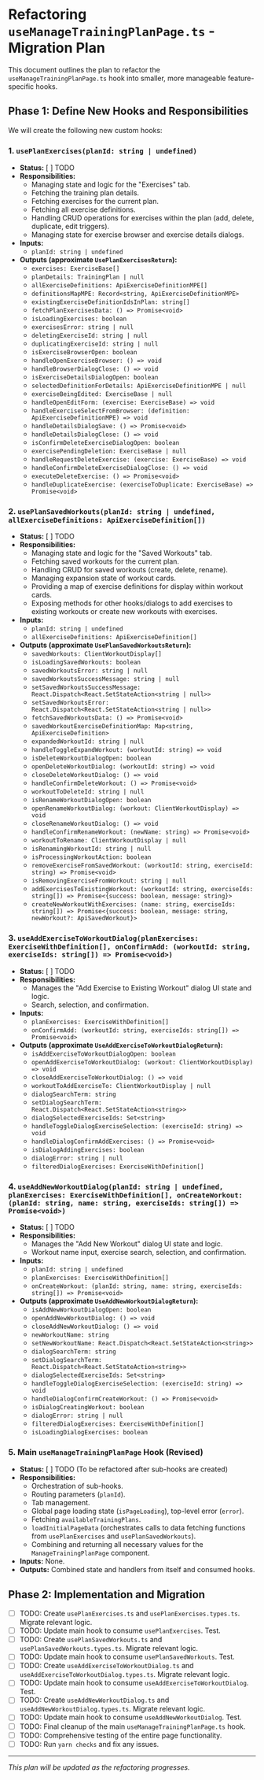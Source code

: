 # Refactoring `useManageTrainingPlanPage.ts` - Migration Plan

This document outlines the plan to refactor the `useManageTrainingPlanPage.ts` hook into smaller, more manageable feature-specific hooks.

## Phase 1: Define New Hooks and Responsibilities

We will create the following new custom hooks:

### 1. `usePlanExercises(planId: string | undefined)`
   - **Status:** [ ] TODO
   - **Responsibilities:**
      - Managing state and logic for the "Exercises" tab.
      - Fetching the training plan details.
      - Fetching exercises for the current plan.
      - Fetching all exercise definitions.
      - Handling CRUD operations for exercises within the plan (add, delete, duplicate, edit triggers).
      - Managing state for exercise browser and exercise details dialogs.
   - **Inputs:**
      - `planId: string | undefined`
   - **Outputs (approximate `UsePlanExercisesReturn`):**
      - `exercises: ExerciseBase[]`
      - `planDetails: TrainingPlan | null`
      - `allExerciseDefinitions: ApiExerciseDefinitionMPE[]`
      - `definitionsMapMPE: Record<string, ApiExerciseDefinitionMPE>`
      - `existingExerciseDefinitionIdsInPlan: string[]`
      - `fetchPlanExercisesData: () => Promise<void>`
      - `isLoadingExercises: boolean`
      - `exercisesError: string | null`
      - `deletingExerciseId: string | null`
      - `duplicatingExerciseId: string | null`
      - `isExerciseBrowserOpen: boolean`
      - `handleOpenExerciseBrowser: () => void`
      - `handleBrowserDialogClose: () => void`
      - `isExerciseDetailsDialogOpen: boolean`
      - `selectedDefinitionForDetails: ApiExerciseDefinitionMPE | null`
      - `exerciseBeingEdited: ExerciseBase | null`
      - `handleOpenEditForm: (exercise: ExerciseBase) => void`
      - `handleExerciseSelectFromBrowser: (definition: ApiExerciseDefinitionMPE) => void`
      - `handleDetailsDialogSave: () => Promise<void>`
      - `handleDetailsDialogClose: () => void`
      - `isConfirmDeleteExerciseDialogOpen: boolean`
      - `exercisePendingDeletion: ExerciseBase | null`
      - `handleRequestDeleteExercise: (exercise: ExerciseBase) => void`
      - `handleConfirmDeleteExerciseDialogClose: () => void`
      - `executeDeleteExercise: () => Promise<void>`
      - `handleDuplicateExercise: (exerciseToDuplicate: ExerciseBase) => Promise<void>`

### 2. `usePlanSavedWorkouts(planId: string | undefined, allExerciseDefinitions: ApiExerciseDefinition[])`
   - **Status:** [ ] TODO
   - **Responsibilities:**
      - Managing state and logic for the "Saved Workouts" tab.
      - Fetching saved workouts for the current plan.
      - Handling CRUD for saved workouts (create, delete, rename).
      - Managing expansion state of workout cards.
      - Providing a map of exercise definitions for display within workout cards.
      - Exposing methods for other hooks/dialogs to add exercises to existing workouts or create new workouts with exercises.
   - **Inputs:**
      - `planId: string | undefined`
      - `allExerciseDefinitions: ApiExerciseDefinition[]`
   - **Outputs (approximate `UsePlanSavedWorkoutsReturn`):**
      - `savedWorkouts: ClientWorkoutDisplay[]`
      - `isLoadingSavedWorkouts: boolean`
      - `savedWorkoutsError: string | null`
      - `savedWorkoutsSuccessMessage: string | null`
      - `setSavedWorkoutsSuccessMessage: React.Dispatch<React.SetStateAction<string | null>>`
      - `setSavedWorkoutsError: React.Dispatch<React.SetStateAction<string | null>>`
      - `fetchSavedWorkoutsData: () => Promise<void>`
      - `savedWorkoutExerciseDefinitionMap: Map<string, ApiExerciseDefinition>`
      - `expandedWorkoutId: string | null`
      - `handleToggleExpandWorkout: (workoutId: string) => void`
      - `isDeleteWorkoutDialogOpen: boolean`
      - `openDeleteWorkoutDialog: (workoutId: string) => void`
      - `closeDeleteWorkoutDialog: () => void`
      - `handleConfirmDeleteWorkout: () => Promise<void>`
      - `workoutToDeleteId: string | null`
      - `isRenameWorkoutDialogOpen: boolean`
      - `openRenameWorkoutDialog: (workout: ClientWorkoutDisplay) => void`
      - `closeRenameWorkoutDialog: () => void`
      - `handleConfirmRenameWorkout: (newName: string) => Promise<void>`
      - `workoutToRename: ClientWorkoutDisplay | null`
      - `isRenamingWorkoutId: string | null`
      - `isProcessingWorkoutAction: boolean`
      - `removeExerciseFromSavedWorkout: (workoutId: string, exerciseId: string) => Promise<void>`
      - `isRemovingExerciseFromWorkout: string | null`
      - `addExercisesToExistingWorkout: (workoutId: string, exerciseIds: string[]) => Promise<{success: boolean, message: string}>`
      - `createNewWorkoutWithExercises: (name: string, exerciseIds: string[]) => Promise<{success: boolean, message: string, newWorkout?: ApiSavedWorkout}>`

### 3. `useAddExerciseToWorkoutDialog(planExercises: ExerciseWithDefinition[], onConfirmAdd: (workoutId: string, exerciseIds: string[]) => Promise<void>)`
   - **Status:** [ ] TODO
   - **Responsibilities:**
      - Manages the "Add Exercise to Existing Workout" dialog UI state and logic.
      - Search, selection, and confirmation.
   - **Inputs:**
      - `planExercises: ExerciseWithDefinition[]`
      - `onConfirmAdd: (workoutId: string, exerciseIds: string[]) => Promise<void>` 
   - **Outputs (approximate `UseAddExerciseToWorkoutDialogReturn`):**
      - `isAddExerciseToWorkoutDialogOpen: boolean`
      - `openAddExerciseToWorkoutDialog: (workout: ClientWorkoutDisplay) => void` 
      - `closeAddExerciseToWorkoutDialog: () => void`
      - `workoutToAddExerciseTo: ClientWorkoutDisplay | null` 
      - `dialogSearchTerm: string`
      - `setDialogSearchTerm: React.Dispatch<React.SetStateAction<string>>`
      - `dialogSelectedExerciseIds: Set<string>`
      - `handleToggleDialogExerciseSelection: (exerciseId: string) => void`
      - `handleDialogConfirmAddExercises: () => Promise<void>`
      - `isDialogAddingExercises: boolean`
      - `dialogError: string | null`
      - `filteredDialogExercises: ExerciseWithDefinition[]`

### 4. `useAddNewWorkoutDialog(planId: string | undefined, planExercises: ExerciseWithDefinition[], onCreateWorkout: (planId: string, name: string, exerciseIds: string[]) => Promise<void>)`
   - **Status:** [ ] TODO
   - **Responsibilities:**
      - Manages the "Add New Workout" dialog UI state and logic.
      - Workout name input, exercise search, selection, and confirmation.
   - **Inputs:**
      - `planId: string | undefined`
      - `planExercises: ExerciseWithDefinition[]`
      - `onCreateWorkout: (planId: string, name: string, exerciseIds: string[]) => Promise<void>`
   - **Outputs (approximate `UseAddNewWorkoutDialogReturn`):**
      - `isAddNewWorkoutDialogOpen: boolean`
      - `openAddNewWorkoutDialog: () => void`
      - `closeAddNewWorkoutDialog: () => void`
      - `newWorkoutName: string`
      - `setNewWorkoutName: React.Dispatch<React.SetStateAction<string>>`
      - `dialogSearchTerm: string`
      - `setDialogSearchTerm: React.Dispatch<React.SetStateAction<string>>`
      - `dialogSelectedExerciseIds: Set<string>`
      - `handleToggleDialogExerciseSelection: (exerciseId: string) => void`
      - `handleDialogConfirmCreateWorkout: () => Promise<void>`
      - `isDialogCreatingWorkout: boolean`
      - `dialogError: string | null`
      - `filteredDialogExercises: ExerciseWithDefinition[]`
      - `isLoadingDialogExercises: boolean`

### 5. Main `useManageTrainingPlanPage` Hook (Revised)
   - **Status:** [ ] TODO (To be refactored after sub-hooks are created)
   - **Responsibilities:**
      - Orchestration of sub-hooks.
      - Routing parameters (`planId`).
      - Tab management.
      - Global page loading state (`isPageLoading`), top-level error (`error`).
      - Fetching `availableTrainingPlans`.
      - `loadInitialPageData` (orchestrates calls to data fetching functions from `usePlanExercises` and `usePlanSavedWorkouts`).
      - Combining and returning all necessary values for the `ManageTrainingPlanPage` component.
   - **Inputs:** None.
   - **Outputs:** Combined state and handlers from itself and consumed hooks.

## Phase 2: Implementation and Migration
   - [ ] TODO: Create `usePlanExercises.ts` and `usePlanExercises.types.ts`. Migrate relevant logic.
   - [ ] TODO: Update main hook to consume `usePlanExercises`. Test.
   - [ ] TODO: Create `usePlanSavedWorkouts.ts` and `usePlanSavedWorkouts.types.ts`. Migrate relevant logic.
   - [ ] TODO: Update main hook to consume `usePlanSavedWorkouts`. Test.
   - [ ] TODO: Create `useAddExerciseToWorkoutDialog.ts` and `useAddExerciseToWorkoutDialog.types.ts`. Migrate relevant logic.
   - [ ] TODO: Update main hook to consume `useAddExerciseToWorkoutDialog`. Test.
   - [ ] TODO: Create `useAddNewWorkoutDialog.ts` and `useAddNewWorkoutDialog.types.ts`. Migrate relevant logic.
   - [ ] TODO: Update main hook to consume `useAddNewWorkoutDialog`. Test.
   - [ ] TODO: Final cleanup of the main `useManageTrainingPlanPage.ts` hook.
   - [ ] TODO: Comprehensive testing of the entire page functionality.
   - [ ] TODO: Run `yarn checks` and fix any issues.

---
*This plan will be updated as the refactoring progresses.* 